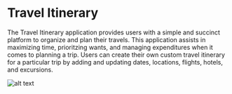 # Travel Itinerary

The Travel Itinerary application provides users with a simple and succinct platform to organize and plan their travels. This application assists in maximizing time, prioritzing wants, and managing expenditures when it comes to planning a trip.  Users can create their own custom travel itinerary for a particular trip by adding and updating dates, locations, flights, hotels, and excursions.

![alt text](<Screenshot 2024-05-07 at 4.59.40 PM.png>)